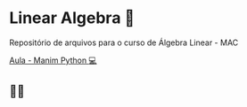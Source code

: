 # Linear Algebra :thinking:
Repositório de arquivos para o curso de Álgebra Linear - MAC

[Aula - Manim Python :computer:](Linear-Algebra/Manim/media/videos/Aula1/1440p60)

## :rocket::fire:
